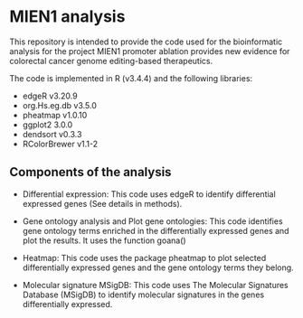 # MIEN1 analysis

This repository is intended to provide the code used for the bioinformatic analysis for the project MIEN1 promoter ablation provides new evidence for colorectal cancer genome editing-based therapeutics.

The code is implemented in R (v3.4.4) and the following libraries:
- edgeR v3.20.9
- org.Hs.eg.db v3.5.0
- pheatmap v1.0.10
- ggplot2 3.0.0
- dendsort v0.3.3
- RColorBrewer v1.1-2


## Components of the analysis

- Differential expression:
This code uses edgeR to identify differential expressed genes (See details in methods).

- Gene ontology analysis and Plot gene ontologies:
This code identifies gene ontology terms enriched in the differentially expressed genes and plot the results. It uses the function goana()

- Heatmap:
This code uses the package pheatmap to plot selected differentially expressed genes and the gene ontology terms they belong.

- Molecular signature MSigDB:
This code uses The Molecular Signatures Database (MSigDB) to identify molecular signatures in the genes differentially expressed.

